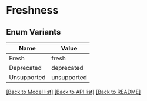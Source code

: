# Freshness

## Enum Variants

| Name | Value |
|---- | -----|
| Fresh | fresh |
| Deprecated | deprecated |
| Unsupported | unsupported |


[[Back to Model list]](../README.md#documentation-for-models) [[Back to API list]](../README.md#documentation-for-api-endpoints) [[Back to README]](../README.md)


